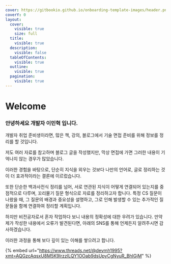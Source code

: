 ```yaml
---
cover: https://gitbookio.github.io/onboarding-template-images/header.png
coverY: 0
layout:
  cover:
    visible: true
    size: full
  title:
    visible: true
  description:
    visible: false
  tableOfContents:
    visible: true
  outline:
    visible: true
  pagination:
    visible: true
---
```


# Welcome

### 안녕하세요 개발자 이민혁 입니다.

개발자 취업 준비생이라면, 많은 책, 강의, 블로그에서 기술 면접 준비를 위해 정보를 정리를 할 것입니다.&#x20;

저도 여러 자료를 참고하며 블로그 글을 작성했지만, 막상 면접에 가면 그러한 내용이 기억나지 않는 경우가 많았습니다.

이러한 경험을 바탕으로, 단순히 지식을 외우는 것보다 나만의 언어로, 글로 정리하는 것이 더 효과적이라는 결론에 이르렀습니다.&#x20;

또한 단순한 백과사전식 정리를 넘어, 서로 연관된 지식이 어떻게 연결되어 있는지를 중점적으로 다루며, 꼬리물기 질문 형식으로 자료를 정리하고자 합니다. 특정 CS 질문이 나왔을 때, 그 질문의 배경과 중요성을 설명하고, 그로 인해 발생할 수 있는 추가적인 질문들을 함께 연결하여 정리할 계획입니다.

하지만 비전공자로서 혼자 작업하다 보니 내용의 정확성에 대한 우려가 있습니다. 만약 제가 작성한 내용에서 오류가 발견된다면, 아래의 SNS를 통해 언제든지 알려주시면 감사하겠습니다.

이러한 과정을 통해 보다 깊이 있는 이해를 쌓으려고 합니다.

{% embed url="https://www.threads.net/@devmh1995?xmt=AQGzcAqsxU8M5K9lrzzILQY1OOab9dsUpyCgNyuR_BhIGjM" %}

